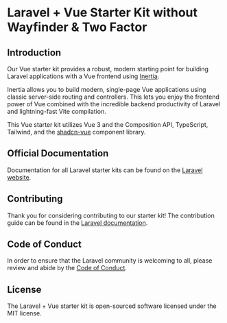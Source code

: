 # Laravel + Vue Starter Kit without Wayfinder & Two Factor

## Introduction

Our Vue starter kit provides a robust, modern starting point for building Laravel applications with a Vue frontend using [Inertia](https://inertiajs.com).

Inertia allows you to build modern, single-page Vue applications using classic server-side routing and controllers. This lets you enjoy the frontend power of Vue combined with the incredible backend productivity of Laravel and lightning-fast Vite compilation.

This Vue starter kit utilizes Vue 3 and the Composition API, TypeScript, Tailwind, and the [shadcn-vue](https://www.shadcn-vue.com) component library.

## Official Documentation

Documentation for all Laravel starter kits can be found on the [Laravel website](https://laravel.com/docs/starter-kits).

## Contributing

Thank you for considering contributing to our starter kit! The contribution guide can be found in the [Laravel documentation](https://laravel.com/docs/contributions).

## Code of Conduct

In order to ensure that the Laravel community is welcoming to all, please review and abide by the [Code of Conduct](https://laravel.com/docs/contributions#code-of-conduct).

## License

The Laravel + Vue starter kit is open-sourced software licensed under the MIT license.
